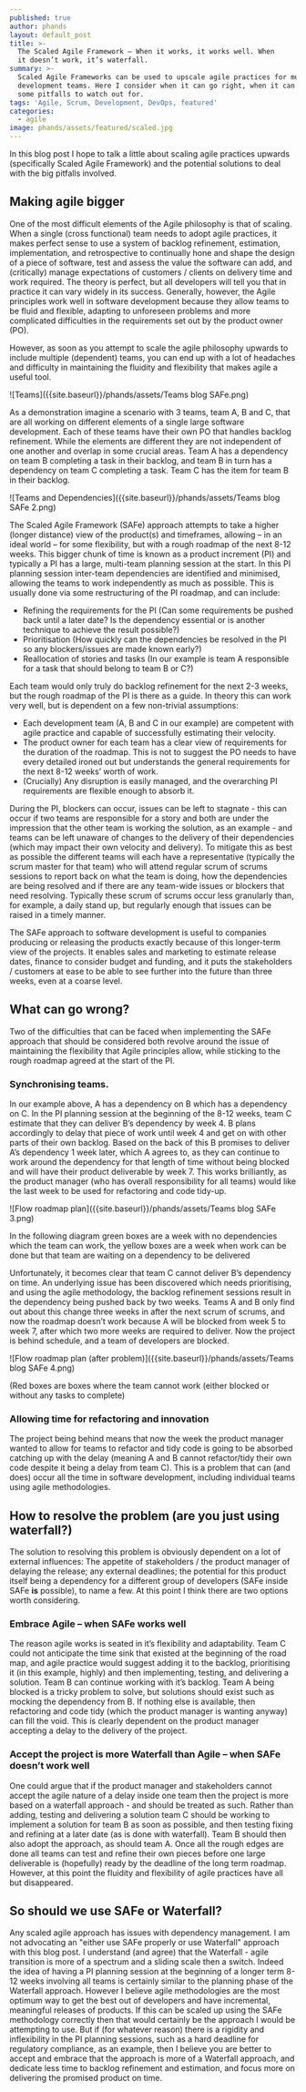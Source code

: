```yaml
---
published: true
author: phands
layout: default_post
title: >-
  The Scaled Agile Framework – When it works, it works well. When
  it doesn’t work, it’s waterfall.
summary: >-
  Scaled Agile Frameworks can be used to upscale agile practices for multiple
  development teams. Here I consider when it can go right, when it can wrong and
  some pitfalls to watch out for.
tags: 'Agile, Scrum, Development, DevOps, featured'
categories:
  - agile
image: phands/assets/featured/scaled.jpg
---
```


In this blog post I hope to talk a little about scaling agile practices upwards (specifically Scaled Agile Framework) and the potential solutions to deal with the big pitfalls involved.

## Making agile bigger

One of the most difficult elements of the Agile philosophy is that of scaling. When a single (cross functional) team needs to adopt agile practices, it makes perfect sense to use a system of backlog refinement, estimation, implementation, and retrospective to continually hone and shape the design of a piece of software, test and assess the value the software can add, and (critically) manage expectations of customers / clients on delivery time and work required. The theory is perfect, but all developers will tell you that in practice it can vary widely in its success. Generally, however, the Agile principles work well in software development because they allow teams to be fluid and flexible, adapting to unforeseen problems and more complicated difficulties in the requirements set out by the product owner (PO).

However, as soon as you attempt to scale the agile philosophy upwards to include multiple (dependent) teams, you can end up with a lot of headaches and difficulty in maintaining the fluidity and flexibility that makes agile a useful tool.

![Teams]({{site.baseurl}}/phands/assets/Teams blog SAFe.png)

As a demonstration imagine a scenario with 3 teams, team A, B and C, that are all working on different elements of a single large software development. Each of these teams have their own PO that handles backlog refinement. While the elements are different they are not independent of one another and overlap in some crucial areas. Team A has a dependency on team B completing a task in their backlog, and team B in turn has a dependency on team C completing a task. Team C has the item for team B in their backlog.

![Teams and Dependencies]({{site.baseurl}}/phands/assets/Teams blog SAFe 2.png)

The Scaled Agile Framework (SAFe) approach attempts to take a higher (longer distance) view of the product(s) and timeframes, allowing – in an ideal world – for some flexibility, but with a rough roadmap of the next 8-12 weeks. This bigger chunk of time is known as a product increment (PI) and typically a PI has a large, multi-team planning session at the start. In this PI planning session inter-team dependencies are identified and minimised, allowing the teams to work independently as much as possible. This is usually done via some restructuring of the PI roadmap, and can include: 

- Refining the requirements for the PI (Can some requirements be pushed back until a later date? Is the dependency essential or is another technique to achieve the result possible?)
- Prioritisation (How quickly can the dependencies be resolved in the PI so any blockers/issues are made known early?)
- Reallocation of stories and tasks (In our example is team A responsible for a task that should belong to team B or C?)

Each team would only truly do backlog refinement for the next 2-3 weeks, but the rough roadmap of the PI is there as a guide. In theory this can work very well, but is dependent on a few non-trivial assumptions:

- Each development team (A, B and C in our example) are competent with agile practice and capable of successfully estimating their velocity.
- The product owner for each team has a clear view of requirements for the duration of the roadmap. This is not to suggest the PO needs to have every detailed ironed out but understands the general requirements for the next 8-12 weeks’ worth of work.
- (Crucially) Any disruption is easily managed, and the overarching PI requirements are flexible enough to absorb it.

During the PI, blockers can occur, issues can be left to stagnate - this can occur if two teams are responsible for a story and both are under the impression that the other team is working the solution, as an example - and teams can be left unaware of changes to the delivery of their dependencies (which may impact their own velocity and delivery). To mitigate this as best as possible the different teams will each have a representative (typically the scrum master for that team) who will attend regular scrum of scrums sessions to report back on what the team is doing, how the dependencies are being resolved and if there are any team-wide issues or blockers that need resolving. Typically these scrum of scrums occur less granularly than, for example, a daily stand up, but regularly enough that issues can be raised in a timely manner.

The SAFe approach to software development is useful to companies producing or releasing the products exactly because of this longer-term view of the projects. It enables sales and marketing to estimate release dates, finance to consider budget and funding, and it puts the stakeholders / customers at ease to be able to see further into the future than three weeks, even at a coarse level.

## What can go wrong?

Two of the difficulties that can be faced when implementing the SAFe approach that should be considered both revolve around the issue of maintaining the flexibility that Agile principles allow, while sticking to the rough roadmap agreed at the start of the PI.

### Synchronising teams.

In our example above, A has a dependency on B which has a dependency on C. In the PI planning session at the beginning of the 8-12 weeks, team C estimate that they can deliver B’s dependency by week 4. B plans accordingly to delay that piece of work until week 4 and get on with other parts of their own backlog. Based on the back of this B promises to deliver A’s dependency 1 week later, which A agrees to, as they can continue to work around the dependency for that length of time without being blocked and will have their product deliverable by week 7. This works brilliantly, as the product manager (who has overall responsibility for all teams) would like the last week to be used for refactoring and code tidy-up.

![Flow roadmap plan]({{site.baseurl}}/phands/assets/Teams blog SAFe 3.png)

In the following diagram green boxes are a week with no dependencies which the team can work, the yellow boxes are a week when work can be done but that team are waiting on a dependency to be delivered

Unfortunately, it becomes clear that team C cannot deliver B’s dependency on time. An underlying issue has been discovered which needs prioritising, and using the agile methodology, the backlog refinement sessions result in the dependency being pushed back by two weeks. Teams A and B only find out about this change three weeks in after the next scrum of scrums, and now the roadmap doesn’t work because A will be blocked from week 5 to week 7, after which two more weeks are required to deliver. Now the project is behind schedule, and a team of developers are blocked.

![Flow roadmap plan (after problem)]({{site.baseurl}}/phands/assets/Teams blog SAFe 4.png)

(Red boxes are boxes where the team cannot work (either blocked or without any tasks to complete)

### Allowing time for refactoring and innovation

The project being behind means that now the week the product manager wanted to allow for teams to refactor and tidy code is going to be absorbed catching up with the delay (meaning A and B cannot refactor/tidy their own code despite it being a delay from team C).
This is a problem that can (and does) occur all the time in software development, including individual teams using agile methodologies.

## How to resolve the problem (are you just using waterfall?)

The solution to resolving this problem is obviously dependent on a lot of external influences: The appetite of stakeholders / the product manager of delaying the release; any external deadlines; the potential for this product itself being a dependency for a different group of developers (SAFe inside SAFe __is__ possible), to name a few. At this point I think there are two options worth considering.

### Embrace Agile – when SAFe works well

The reason agile works is seated in it’s flexibility and adaptability. Team C could not anticipate the time sink that existed at the beginning of the road map, and agile practice would suggest adding it to the backlog, prioritising it (in this example, highly) and then implementing, testing, and delivering a solution. Team B can continue working with it’s backlog. Team A being blocked is a tricky problem to solve, but solutions should exist such as mocking the dependency from B. If nothing else is available, then refactoring and code tidy (which the product manager is wanting anyway) can fill the void. This is clearly dependent on the product manager accepting a delay to the delivery of the project.

### Accept the project is more Waterfall than Agile – when SAFe doesn’t work well

One could argue that if the product manager and stakeholders cannot accept the agile nature of a delay inside one team then the project is more based on a waterfall approach - and should be treated as such. Rather than adding, testing and delivering a solution team C should be working to implement a solution for team B as soon as possible, and then testing fixing and refining at a later date (as is done with waterfall). Team B should then also adopt the approach, as should team A. Once all the rough edges are done all teams can test and refine their own pieces before one large deliverable is (hopefully) ready by the deadline of the long term roadmap. However, at this point the fluidity and flexibility of agile practices have all but disappeared.

## So should we use SAFe or Waterfall?

Any scaled agile approach has issues with dependency management. I am not advocating an "either use SAFe properly or use Waterfall" approach with this blog post. I understand (and agree) that the Waterfall - agile transition is more of a spectrum and a sliding scale then a switch. Indeed the idea of having a PI planning session at the beginning of a longer term 8-12 weeks involving all teams is certainly similar to the planning phase of the Waterfall approach. However I believe agile methodologies are the most optimum way to get the best out of developers and have incremental, meaningful releases of products. If this can be scaled up using the SAFe methodology correctly then that would certainly be the approach I would be attempting to use. But if (for whatever reason) there is a rigidity and inflexibility in the PI planning sessions, such as a hard deadline for regulatory compliance, as an example, then I believe you are better to accept and embrace that the approach is more of a Waterfall approach, and dedicate less time to backlog refinement and estimation, and focus more on delivering the promised product on time.










